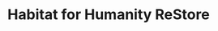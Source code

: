 ---
title: "Habitat for Humanity ReStore"
url: /oak-forest/habitat-for-humanity-restore/
shop: charity
---